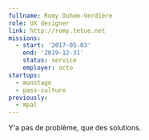 ```yaml
---
fullname: Romy Duhem-Verdière
role: UX designer
link: http://romy.tetue.net
missions:
  - start: '2017-05-03'
    end: '2019-12-31'
    status: service
    employer: octo
startups:
  - monstage
  - pass-culture
previously:
  - mpal
---
```


Y'a pas de problème, que des solutions.
